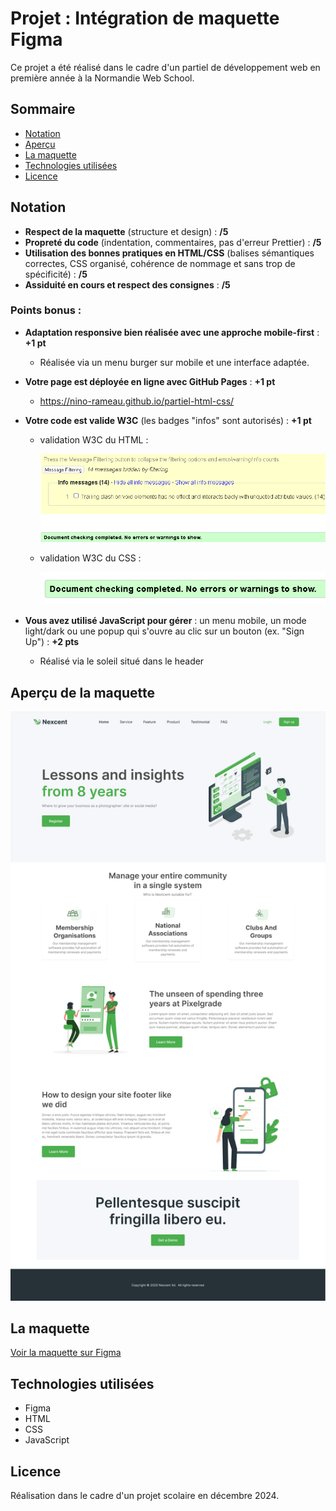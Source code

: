 # Projet : Intégration de maquette Figma

Ce projet a été réalisé dans le cadre d'un partiel de développement web en première année à la Normandie Web School.

## Sommaire

- [Notation](#notation)
- [Aperçu](#aperçu)
- [La maquette](#la-maquette)
- [Technologies utilisées](#technologies-utilisées)
- [Licence](#licence)

## Notation

- **Respect de la maquette** (structure et design) : **/5**
- **Propreté du code** (indentation, commentaires, pas d'erreur Prettier) : **/5**
- **Utilisation des bonnes pratiques en HTML/CSS** (balises sémantiques correctes, CSS organisé, cohérence de nommage et sans trop de spécificité) : **/5**
- **Assiduité en cours et respect des consignes** : **/5**

### Points bonus :

- **Adaptation responsive bien réalisée avec une approche mobile-first** : **+1 pt**

  - Réalisée via un menu burger sur mobile et une interface adaptée.

- **Votre page est déployée en ligne avec GitHub Pages** : **+1 pt**

  - https://nino-rameau.github.io/partiel-html-css/

- **Votre code est valide W3C** (les badges "infos" sont autorisés) : **+1 pt**

  - validation W3C du HTML :

    ![validation W3C du HTML](W3C-html.png)

  - validation W3C du CSS :

    ![validation W3C du CSS](W3C-css.png)

- **Vous avez utilisé JavaScript pour gérer** : un menu mobile, un mode light/dark ou une popup qui s'ouvre au clic sur un bouton (ex. "Sign Up") : **+2 pts**
  - Réalisé via le soleil situé dans le header

## Aperçu de la maquette

![Maquette à reproduire](maquette-site.png)

## La maquette

[Voir la maquette sur Figma](https://www.figma.com/design/u9UzdxpZINzJ2fZvh4snae/NWS---Evaluation-Integration-HTML-CSS?node-id=0-1&t=H6Ges9EuC6PUZhAe-1)

## Technologies utilisées

- Figma
- HTML
- CSS
- JavaScript

## Licence

Réalisation dans le cadre d'un projet scolaire en décembre 2024.
